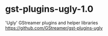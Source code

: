 # gst-plugins-ugly-1.0
'Ugly' GStreamer plugins and helper libraries https://github.com/GStreamer/gst-plugins-ugly
